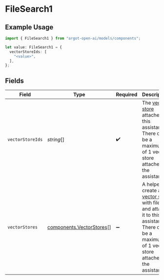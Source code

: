 # FileSearch1

## Example Usage

```typescript
import { FileSearch1 } from "argot-open-ai/models/components";

let value: FileSearch1 = {
  vectorStoreIds: [
    "<value>",
  ],
};
```

## Fields

| Field                                                                                                                                                                                             | Type                                                                                                                                                                                              | Required                                                                                                                                                                                          | Description                                                                                                                                                                                       |
| ------------------------------------------------------------------------------------------------------------------------------------------------------------------------------------------------- | ------------------------------------------------------------------------------------------------------------------------------------------------------------------------------------------------- | ------------------------------------------------------------------------------------------------------------------------------------------------------------------------------------------------- | ------------------------------------------------------------------------------------------------------------------------------------------------------------------------------------------------- |
| `vectorStoreIds`                                                                                                                                                                                  | *string*[]                                                                                                                                                                                        | :heavy_check_mark:                                                                                                                                                                                | The [vector store](/docs/api-reference/vector-stores/object) attached to this assistant. There can be a maximum of 1 vector store attached to the assistant.<br/>                                 |
| `vectorStores`                                                                                                                                                                                    | [components.VectorStores](../../models/components/vectorstores.md)[]                                                                                                                              | :heavy_minus_sign:                                                                                                                                                                                | A helper to create a [vector store](/docs/api-reference/vector-stores/object) with file_ids and attach it to this assistant. There can be a maximum of 1 vector store attached to the assistant.<br/> |